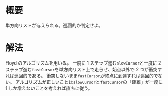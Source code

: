 # 概要

単方向リストが与えられる。巡回的か判定せよ。

# 解法

Floyd のアルゴリズムを用いる。
一度に 1 ステップ進む`slowCursor`と一度に 2 ステップ進む`fastCursor`を単方向リスト上で走らせ、始点以外で 2 つが衝突すれば巡回的である。
衝突しないまま`fastCursor`が終点に到達すれば巡回的でない。
アルゴリズムが正しいことは`slowCursor`と`fastCursor`の「距離」が一度に 1 しか増えないことを考えれば直ちに従う。
